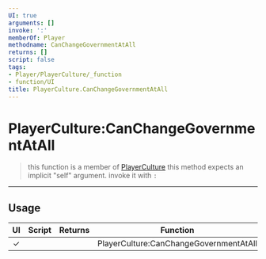 ```yaml
---
UI: true
arguments: []
invoke: ':'
memberOf: Player
methodname: CanChangeGovernmentAtAll
returns: []
script: false
tags:
- Player/PlayerCulture/_function
- function/UI
title: PlayerCulture.CanChangeGovernmentAtAll
---
```

# PlayerCulture:CanChangeGovernmentAtAll
> this function is a member of [PlayerCulture](civ-6/lua/PlayerCulture.md)
> this method expects an implicit "self" argument. invoke it with `:`
-----
## Usage
|  UI | Script | Returns | Function | Arguments |
|:---:|:------:|-------:|:--------:|:---------|
|✓| ||PlayerCulture:CanChangeGovernmentAtAll||
